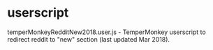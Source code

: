 # userscript

temperMonkeyRedditNew2018.user.js - TemperMonkey userscript to redirect reddit to "new" section (last updated Mar 2018).
